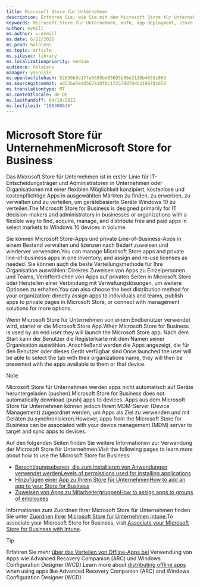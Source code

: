 ```yaml
---
title: Microsoft Store für Unternehmen
description: Erfahren Sie, wie Sie mit dem Microsoft Store für Unternehmen, um Ihre Mixed Reality-Anwendungen in Ihrem Unternehmen zu veröffentlichen.
keywords: Microsoft Store für Unternehmen, msfb, app deployment, store
author: evmill
ms.author: v-evmill
ms.date: 6/22/2020
ms.prod: hololens
ms.topic: article
ms.sitesec: library
ms.localizationpriority: medium
audience: HoloLens
manager: yannisle
ms.openlocfilehash: 52036b9e17fe6685bd05693b06e3120b4655c863
ms.sourcegitcommit: ad53ba5edd567a18f0c172578d78db3190701650
ms.translationtype: MT
ms.contentlocale: de-DE
ms.lasthandoff: 04/19/2021
ms.locfileid: "108308636"
---
```

# <a name="microsoft-store-for-business"></a><span data-ttu-id="8adf9-104">Microsoft Store für Unternehmen</span><span class="sxs-lookup"><span data-stu-id="8adf9-104">Microsoft Store for Business</span></span>

<span data-ttu-id="8adf9-105">Das Microsoft Store für Unternehmen ist in erster Linie für IT-Entscheidungsträger und Administratoren in Unternehmen oder Organisationen mit einer flexiblen Möglichkeit konzipiert, kostenlose und kostenpflichtige Apps in ausgewählten Märkten zu finden, zu erwerben, zu verwalten und zu verteilen, um gerätebasierte Geräte Windows 10 zu verteilen.</span><span class="sxs-lookup"><span data-stu-id="8adf9-105">The Microsoft Store for Business is designed primarily for IT decision-makers and administrators in businesses or organizations with a flexible way to find, acquire, manage, and distribute free and paid apps in select markets to Windows 10 devices in volume.</span></span> 

<span data-ttu-id="8adf9-106">Sie können Microsoft Store-Apps und private Line-of-Business-Apps in einem Bestand verwalten und lizenzen nach Bedarf zuweisen und wiederver verwenden.</span><span class="sxs-lookup"><span data-stu-id="8adf9-106">You can manage Microsoft Store apps and private line-of-business apps in one inventory, and assign and re-use licenses as needed.</span></span> <span data-ttu-id="8adf9-107">Sie können auch die beste Verteilungsmethode für Ihre Organisation auswählen: Direktes Zuweisen von Apps zu Einzelpersonen und Teams, Veröffentlichen von Apps auf privaten Seiten in Microsoft Store oder Herstellen einer Verbindung mit Verwaltungslösungen, um weitere Optionen zu erhalten.</span><span class="sxs-lookup"><span data-stu-id="8adf9-107">You can also choose the best distribution method for your organization: directly assign apps to individuals and teams, publish apps to private pages in Microsoft Store, or connect with management solutions for more options.</span></span>

<span data-ttu-id="8adf9-108">Wenn Microsoft Store für Unternehmen von einem Endbenutzer verwendet wird, startet er die Microsoft Store App.</span><span class="sxs-lookup"><span data-stu-id="8adf9-108">When Microsoft Store for Business is used by an end user they will launch the Microsoft Store app.</span></span> <span data-ttu-id="8adf9-109">Nach dem Start kann der Benutzer die Registerkarte mit dem Namen seiner Organisation auswählen. Anschließend werden die Apps angezeigt, die für den Benutzer oder dieses Gerät verfügbar sind.</span><span class="sxs-lookup"><span data-stu-id="8adf9-109">Once launched the user will be able to select the tab with their organizations name, they will then be presented with the apps available to them or that device.</span></span>

> [!Note] 
> <span data-ttu-id="8adf9-110">Microsoft Store für Unternehmen werden apps nicht automatisch auf Geräte heruntergeladen (pushen).</span><span class="sxs-lookup"><span data-stu-id="8adf9-110">Microsoft Store for Business does not automatically download (push) apps to devices.</span></span> <span data-ttu-id="8adf9-111">Apps aus dem Microsoft Store für Unternehmen können jedoch Ihrem MDM-Server (Device Management) zugeordnet werden, um Apps als Ziel zu verwenden und mit Geräten zu synchronisieren.</span><span class="sxs-lookup"><span data-stu-id="8adf9-111">However, apps from the Microsoft Store for Business can be associated with your device management (MDM) server to target and sync apps to devices.</span></span>

<span data-ttu-id="8adf9-112">Auf den folgenden Seiten finden Sie weitere Informationen zur Verwendung der Microsoft Store für Unternehmen:</span><span class="sxs-lookup"><span data-stu-id="8adf9-112">Visit the following pages to learn more about how to use the Microsoft Store for Business:</span></span>
* [<span data-ttu-id="8adf9-113">Berechtigungsebenen, die zum Installieren von Anwendungen verwendet werden</span><span class="sxs-lookup"><span data-stu-id="8adf9-113">Levels of permissions used for installing applications</span></span>](https://docs.microsoft.com/mem/intune/configuration/device-restrictions-windows-holographic#app-store)
* [<span data-ttu-id="8adf9-114">Hinzufügen einer App zu Ihrem Store für Unternehmen</span><span class="sxs-lookup"><span data-stu-id="8adf9-114">How to add an app to your Store for Business</span></span>](https://docs.microsoft.com/mem/intune/apps/store-apps-windows)
* [<span data-ttu-id="8adf9-115">Zuweisen von Apps zu Mitarbeitergruppen</span><span class="sxs-lookup"><span data-stu-id="8adf9-115">How to assign apps to groups of employees</span></span>](https://docs.microsoft.com/mem/intune/apps/windows-store-for-business)

<span data-ttu-id="8adf9-116">Informationen zum Zuordnen Ihrer Microsoft Store für Unternehmen finden Sie unter [Zuordnen Ihrer Microsoft Store für Unternehmen intune.](https://docs.microsoft.com/mem/intune/apps/windows-store-for-business#associate-your-microsoft-store-for-business-account-with-intune)</span><span class="sxs-lookup"><span data-stu-id="8adf9-116">To associate your Microsoft Store for Business, visit [Associate your Microsoft Store for Business with Intune](https://docs.microsoft.com/mem/intune/apps/windows-store-for-business#associate-your-microsoft-store-for-business-account-with-intune).</span></span>

> [!Tip] 
> <span data-ttu-id="8adf9-117">Erfahren Sie mehr [über das Verteilen von Offline-Apps bei](https://docs.microsoft.com/microsoft-store/distribute-offline-apps) Verwendung von Apps wie Advanced Recovery Companion (ARC) und Windows Configuration Designer (WCD).</span><span class="sxs-lookup"><span data-stu-id="8adf9-117">Learn more about [distributing offline apps](https://docs.microsoft.com/microsoft-store/distribute-offline-apps) when using apps like Advanced Recovery Companion (ARC) and Windows Configuration Designer (WCD).</span></span>
